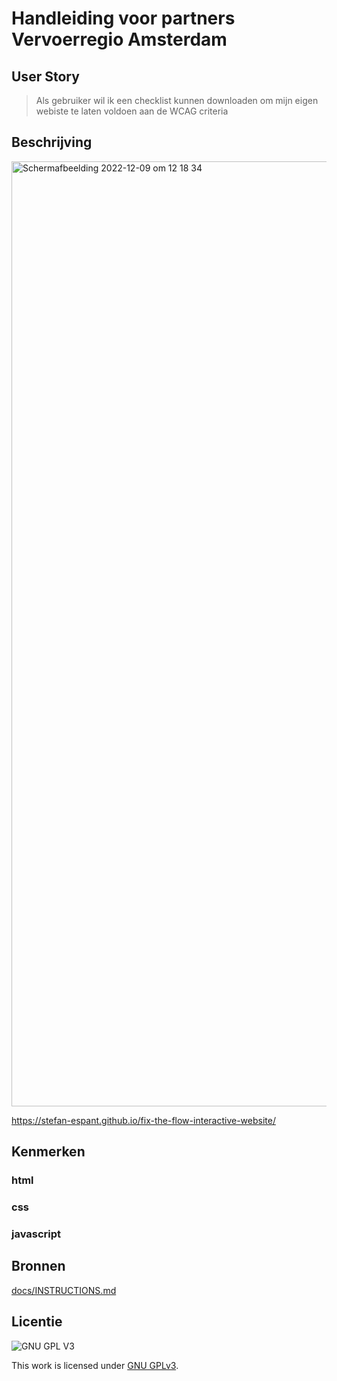 <!-- > _Fork_ deze leertaak en ga aan de slag. 
Onderstaande outline ga je gedurende deze taak in jouw eigen GitHub omgeving uitwerken. 
De instructie vind je in: [docs/INSTRUCTIONS.md](docs/INSTRUCTIONS.md) -->

<!-- Geef je project een titel en schrijf in één zin wat het is -->
# Handleiding voor partners Vervoerregio Amsterdam

## User Story
<!-- Schrijf de user story waar je aan hebt gewerkt  -->
> Als gebruiker wil ik een checklist kunnen downloaden om mijn eigen webiste te laten voldoen aan de WCAG criteria

## Beschrijving
<!-- In de Beschrijving staat hoe je project er uit ziet, hoe het werkt en wat je er mee kan. -->
<!-- Voeg een mooie poster visual toe 📸 -->
<!-- Voeg een link toe naar Github Pages 🌐-->

<img width="1512" alt="Schermafbeelding 2022-12-09 om 12 18 34" src="https://user-images.githubusercontent.com/89298385/206691565-adc4f474-662a-4977-8756-2e5ac7fd0336.png">

https://stefan-espant.github.io/fix-the-flow-interactive-website/

## Kenmerken
<!-- Bij Kenmerken staat welke technieken zijn gebruikt en hoe. Wat is de HTML structuur? Wat zijn de belangrijkste dingen in CSS? Wat is er met JS gedaan en hoe? -->

### html


### css


### javascript


## Bronnen

[docs/INSTRUCTIONS.md](docs/INSTRUCTIONS.md)


## Licentie

![GNU GPL V3](https://www.gnu.org/graphics/gplv3-127x51.png)

This work is licensed under [GNU GPLv3](./LICENSE).
